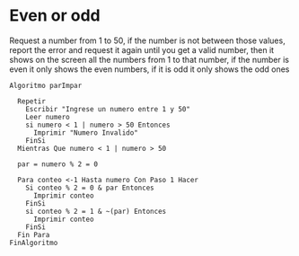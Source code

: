 # Even or odd

Request a number from 1 to 50, if the number is not between those values, report the error and request it again until you get a valid number, then it shows on the screen all the numbers from 1 to that number, if the number is even it only shows the even numbers, if it is odd it only shows the odd ones


    Algoritmo parImpar

      Repetir
        Escribir "Ingrese un numero entre 1 y 50"
        Leer numero
        si numero < 1 | numero > 50 Entonces
          Imprimir "Numero Invalido"
        FinSi
      Mientras Que numero < 1 | numero > 50

      par = numero % 2 = 0

      Para conteo <-1 Hasta numero Con Paso 1 Hacer
        Si conteo % 2 = 0 & par Entonces
          Imprimir conteo
        FinSi
        si conteo % 2 = 1 & ~(par) Entonces
          Imprimir conteo
        FinSi
      Fin Para
    FinAlgoritmo

